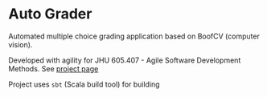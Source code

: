 # Auto Grader

Automated multiple choice grading application based on BoofCV (computer vision).

Developed with agility for JHU 605.407 - Agile Software Development Methods. See [project page](http://gilday.github.io/fast-grades)

Project uses `sbt` (Scala build tool) for building
